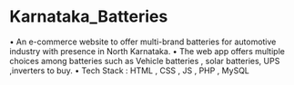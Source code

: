 # Karnataka_Batteries
• An e-commerce website to offer multi-brand batteries for automotive industry with presence in North Karnataka.
• The web app offers multiple choices among batteries such as Vehicle batteries , solar batteries, UPS ,inverters to buy. 
• Tech Stack : HTML , CSS , JS , PHP , MySQL
